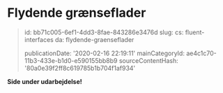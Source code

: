 Flydende grænseflader
=====================

> id: bb71c005-6ef1-4dd3-8fae-843286e3476d
> slug:
> 	cs: fluent-interfaces
> 	da: flydende-graenseflader
> 
> publicationDate: '2020-02-16 22:19:11'
> mainCategoryId: ae4c1c70-11b3-433e-b1d0-e590155bb8b9
> sourceContentHash: '80a0e39f2ff8c619785b1b704f1af934'

**Side under udarbejdelse!**
